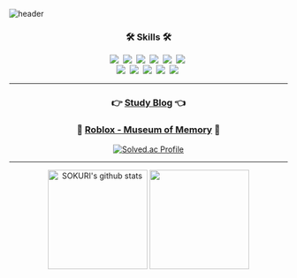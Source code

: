 ![header](https://capsule-render.vercel.app/api?type=soft&color=auto&height=150&section=header&text=Sanghyun&fontSize=70&animation=twinkling)

<h3 align="center">🛠 Skills 🛠</h3>

<p align="center">
  <img src="https://img.shields.io/badge/C++-00599C?style=flat-square&logo=C%2B%2B&logoColor=white"/></a>&nbsp
  <img src="https://img.shields.io/badge/DirectX-00599C?style=flat-square&logo=C%2B%2B&logoColor=white"/></a>&nbsp
  <img src="https://img.shields.io/badge/C%23-239120?style=flat-square&logo=CSharp&logoColor=white"/></a>&nbsp
  <img src="https://img.shields.io/badge/C-A8B9CC?style=flat-square&logo=C&logoColor=white"/></a>&nbsp 
  <img src="https://img.shields.io/badge/Python-3766AB?style=flat-square&logo=Python&logoColor=white"/></a>&nbsp
  <img src="https://img.shields.io/badge/-Lua-2C2D72?style=flat-square&logo=Lua&logoColor=white"/></a>&nbsp
  <br>
  <img src="https://img.shields.io/badge/-Visual%20Studio-5C2D91?style=flat-square&logo=Visual Studio&logoColor=white"/></a>&nbsp
  <img src="https://img.shields.io/badge/-Roblox-000000?style=flat-square&logo=Roblox&logoColor=white"/></a>&nbsp
  <img src="https://img.shields.io/badge/-Unity-FFFFFF?style=flat-square&logo=Unity&logoColor=black"/></a>&nbsp
  <img src="https://img.shields.io/badge/-Unreal Engine-0E1128?style=flat-square&logo=Unreal Engine&logoColor=white"/></a>&nbsp
  <img src="https://img.shields.io/badge/-GitHub-181717?style=flat-square&logo=GitHub&logoColor=white"/></a>&nbsp
</p>

<hr>

<div align="center">
  
  ### 👉 [Study Blog](https://blog.naver.com/hshf123) 👈
  ### 🎇 [Roblox - Museum of Memory](https://www.roblox.com/games/11699682628/Museum-of-Memory) 🎇
 
  
  [![Solved.ac Profile](http://mazassumnida.wtf/api/v2/generate_badge?boj=hshf123)](https://solved.ac/hshf123/)
<br>
<hr>
<div style="display: flex, height:180px">
<img align="center" style="height:180px" src="https://github-readme-stats.vercel.app/api?username=hshf123&show_icons=true&include_all_commits=true&theme=midnight-purple&hide_border=true" alt="SOKURI's github stats" />
<img align="center" style="height:180px" src="https://github-readme-stats.vercel.app/api/top-langs/?username=hshf123&layout=compact&theme=nord&hide_border=true" />
</div>
 

